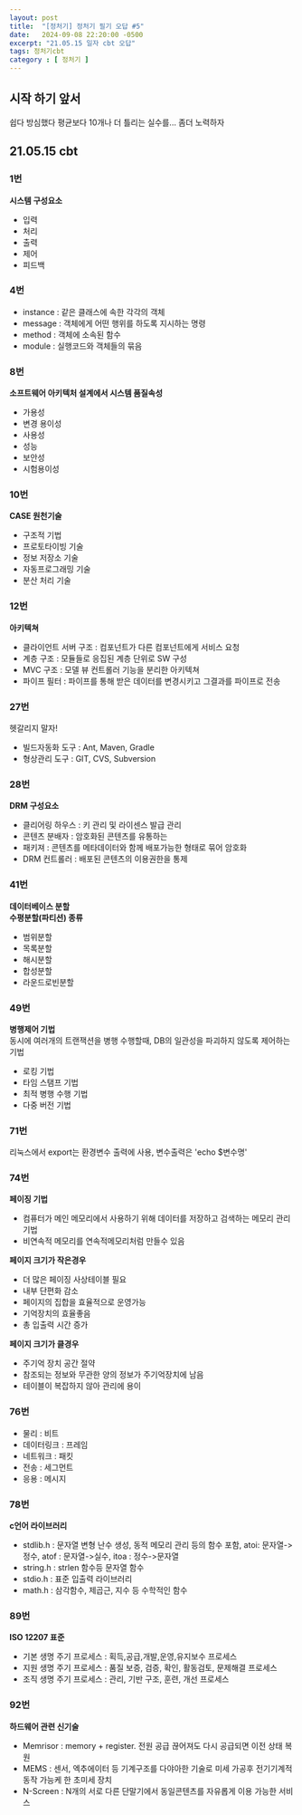 ```yaml
---
layout: post
title:  "[정처기] 정처기 필기 오답 #5"
date:   2024-09-08 22:20:00 -0500
excerpt: "21.05.15 일자 cbt 오답"
tags: 정처기cbt
category : [ 정처기 ]
---
```


## 시작 하기 앞서
쉽다 방심했다 평균보다 10개나 더 틀리는 실수를... 좀더 노력하자  

## 21.05.15 cbt

### 1번

**시스템 구성요소**  
+ 입력
+ 처리
+ 출력
+ 제어
+ 피드백

### 4번

+ instance : 같은 클래스에 속한 각각의 객체
+ message : 객체에게 어떤 행위를 하도록 지시하는 명령
+ method : 객체에 소속된 함수
+ module : 실행코드와 객체들의 묶음

### 8번

**소프트웨어 아키텍처 설계에서 시스템 품질속성**  
+ 가용성
+ 변경 용이성
+ 사용성
+ 성능
+ 보안성
+ 시험용이성

### 10번

**CASE 원천기술**  
+ 구조적 기법
+ 프로토타이빙 기술
+ 정보 저장소 기술
+ 자동프로그래밍 기술
+ 분산 처리 기술

### 12번

**아키텍쳐**  
+ 클라이언트 서버 구조 : 컴포넌트가 다른 컴포넌트에게 서비스 요청
+ 계층 구조 : 모듈들로 응집된 계층 단위로 SW 구성
+ MVC 구조 : 모델 뷰 컨트롤러 기능을 분리한 아키텍쳐
+ 파이프 필터 : 파이프를 통해 받은 데이터를 변경시키고 그결과를 파이프로 전송


### 27번

헷갈리지 말자!

+ 빌드자동화 도구 : Ant, Maven, Gradle
+ 형상관리 도구 : GIT, CVS, Subversion

### 28번

**DRM 구성요소**  
+ 클리어링 하우스 : 키 관리 및 라이센스 발급 관리
+ 콘텐츠 분배자 : 암호화된 콘텐츠를 유통하는
+ 패키져 : 콘텐츠를 메타데이터와 함께 배포가능한 형태로 묶어 암호화
+ DRM 컨트롤러 : 배포된 콘텐츠의 이용권한을 통제

### 41번

**데이터베이스 분할**  
**수평분할(파티션) 종류** 
+ 범위분할
+ 목록분할
+ 해시분할
+ 합성분할
+ 라운드로빈분할

### 49번

**병행제어 기법**  
동시에 여러개의 트랜잭션을 병행 수행할때, DB의 일관성을 파괴하지 않도록 제어하는 기법  
+ 로킹 기법
+ 타임 스탬프 기법
+ 최적 병행 수행 기법
+ 다중 버전 기법

### 71번

리눅스에서 export는 환경변수 출력에 사용, 변수출력은 'echo $변수명'  

### 74번

**페이징 기법**  
+ 컴퓨터가 메인 메모리에서 사용하기 위해 데이터를 저장하고 검색하는 메모리 관리 기법
+ 비연속적 메모리를 연속적메모리처럼 만들수 있음

**페이지 크기가 작은경우**  
+ 더 많은 페이징 사상테이블 필요
+ 내부 단편화 감소
+ 페이지의 집합을 효율적으로 운영가능
+ 기억장치의 효율좋음
+ 총 입출력 시간 증가

**페이지 크기가 클경우**  
+ 주기억 장치 공간 절약
+ 참조되는 정보와 무관한 양의 정보가 주기억장치에 남음
+ 테이블이 복잡하지 않아 관리에 용이


### 76번

+ 물리 : 비트
+ 데이터링크 : 프레임
+ 네트워크 : 패킷
+ 전송 : 세그먼트
+ 응용 : 메시지



### 78번

**c언어 라이브러리**  
+ stdlib.h : 문자열 변형 난수 생성, 동적 메모리 관리 등의 함수 포함, atoi: 문자열->정수, atof : 문자열->실수, itoa : 정수->문자열
+ string.h : strlen 함수등 문자열 함수
+ stdio.h : 표준 입출력 라이브러리
+ math.h : 삼각함수, 제곱근, 지수 등 수학적인 함수


### 89번

**ISO 12207 표준**  
+ 기본 생명 주기 프로세스 : 획득,공급,개발,운영,유지보수 프로세스
+ 지원 생명 주기 프로세스 : 품질 보증, 검증, 확인, 활동검토, 문제해결 프로세스
+ 조직 생명 주기 프로세스 : 관리, 기반 구조, 훈련, 개선 프로세스


### 92번

**하드웨어 관련 신기술**  
+ Memrisor : memory + register. 전원 공급 끊어져도 다시 공급되면 이전 상태 복원
+ MEMS : 센서, 엑추에이터 등 기계구조를 다야아한 기술로 미세 가공후 전기기계적 동작 가능케 한 초미세 장치
+ N-Screen : N개의 서로 다른 단말기에서 동일콘텐츠를 자유롭게 이용 가능한 서비스
